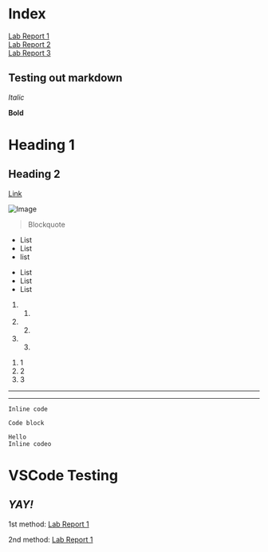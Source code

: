 # Index
[Lab Report 1](https://philliptwu.github.io/cse15l-lab-reports/Week-2-Lab-Report.html)
<br>
[Lab Report 2](https://philliptwu.github.io/cse15l-lab-reports/lab-report-2-week-4.html)
<br>
[Lab Report 3](https://philliptwu.github.io/cse15l-lab-reports/lab-report-3-week-6.html)













## Testing out markdown

*Italic*

**Bold**

# Heading 1

## Heading 2

[Link](https://github.com/philliptwu/cse15l-lab-reports/edit/main/index.md)

![Image](https://www.planetware.com/wpimages/2020/02/france-in-pictures-beautiful-places-to-photograph-eiffel-tower.jpg)
> Blockquote

* List
* List
* list

- List
- List
- List

1. 1.
2. 2.
3. 3.
1) 1
2) 2
3) 3
---
***
`Inline code`
```
Code block
```
    Hello
    Inline codeo

# VSCode Testing 
## ***YAY!***

1st method: [Lab Report 1](lab-report-1-week-2.html)

2nd method: [Lab Report 1](https://philliptwu.github.io/cse15l-lab-reports/lab-report-1-week-2.html)
